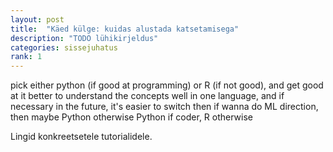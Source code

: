```yaml
---
layout: post
title:  "Käed külge: kuidas alustada katsetamisega"
description: "TODO lühikirjeldus"
categories: sissejuhatus
rank: 1
---
```



pick either python (if good at programming) or R (if not good), and get good at it
better to understand the concepts well in one language, and if necessary in the future, it's easier to switch then
if wanna do ML direction, then maybe Python
otherwise Python if coder, R otherwise

Lingid konkreetsetele tutorialidele.
